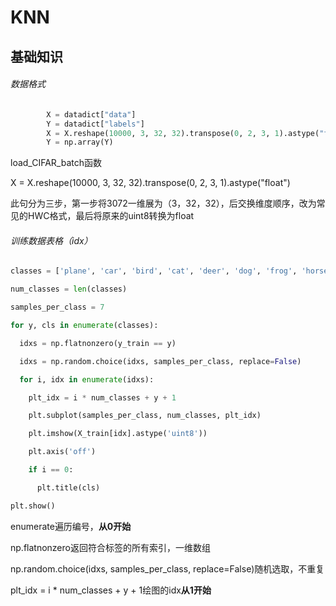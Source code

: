 # KNN 

## 基础知识

###### 数据格式

```python
        X = datadict["data"]
        Y = datadict["labels"]
        X = X.reshape(10000, 3, 32, 32).transpose(0, 2, 3, 1).astype("float")
        Y = np.array(Y)
```

load_CIFAR_batch函数

X = X.reshape(10000, 3, 32, 32).transpose(0, 2, 3, 1).astype("float")

此句分为三步，第一步将3072一维展为（3，32，32），后交换维度顺序，改为常见的HWC格式，最后将原来的uint8转换为float

###### 训练数据表格（idx）

```python
classes = ['plane', 'car', 'bird', 'cat', 'deer', 'dog', 'frog', 'horse', 'ship', 'truck']

num_classes = len(classes)

samples_per_class = 7

for y, cls in enumerate(classes):

  idxs = np.flatnonzero(y_train == y)

  idxs = np.random.choice(idxs, samples_per_class, replace=False)

  for i, idx in enumerate(idxs):

​    plt_idx = i * num_classes + y + 1

​    plt.subplot(samples_per_class, num_classes, plt_idx)

​    plt.imshow(X_train[idx].astype('uint8'))

​    plt.axis('off')

​    if i == 0:

​      plt.title(cls)

plt.show()
```

enumerate遍历编号，**从0开始**

np.flatnonzero返回符合标签的所有索引，一维数组

np.random.choice(idxs, samples_per_class, replace=False)随机选取，不重复

plt_idx = i * num_classes + y + 1绘图的idx**从1开始**